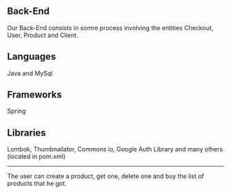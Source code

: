 ## Back-End

Our Back-End consists in somre process involving the entities Checkout, User, Product and Client.


## Languages
Java and MySql


## Frameworks
Spring


## Libraries
Lombok, Thumbnailator, Commons io, Google Auth Library and many others (located in pom.xml)

----------------------------------------------------------------------------------------------------








The user can create a product, get one, delete one and buy the list of products that he got.
